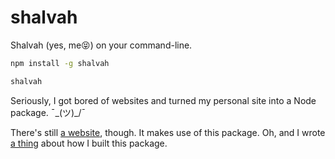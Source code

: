 # shalvah

Shalvah (yes, me😝) on your command-line.

```bash
npm install -g shalvah

shalvah
```

Seriously, I got bored of websites and turned my personal site into a Node package. ¯\_(ツ)_/¯

There's still [a website](http://shalvah.me), though. It makes use of this package. Oh, and I wrote [a thing](https://dev.to/shalvah/i-was-bored-so-i-made-my-website-into-a-node-package-heres-how-2id3) about how I built this package.
